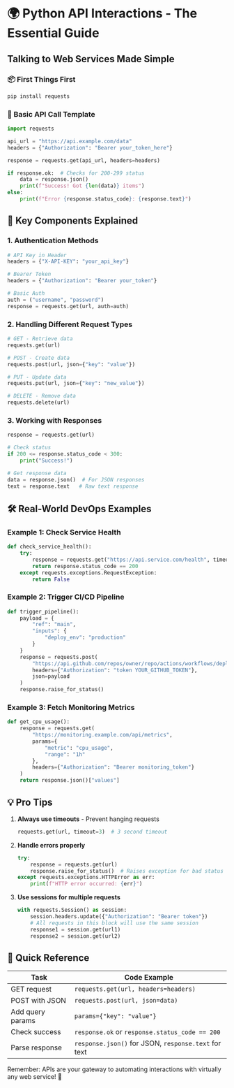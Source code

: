 # 🌍 Python API Interactions - The Essential Guide

## Talking to Web Services Made Simple

### 📦 First Things First
```bash
pip install requests
```

### 🔌 Basic API Call Template
```python
import requests

api_url = "https://api.example.com/data"
headers = {"Authorization": "Bearer your_token_here"}

response = requests.get(api_url, headers=headers)

if response.ok:  # Checks for 200-299 status
    data = response.json()
    print(f"Success! Got {len(data)} items")
else:
    print(f"Error {response.status_code}: {response.text}")
```

## 🧩 Key Components Explained

### 1. Authentication Methods
```python
# API Key in Header
headers = {"X-API-KEY": "your_api_key"}

# Bearer Token
headers = {"Authorization": "Bearer your_token"}

# Basic Auth
auth = ("username", "password")
response = requests.get(url, auth=auth)
```

### 2. Handling Different Request Types
```python
# GET - Retrieve data
requests.get(url)

# POST - Create data
requests.post(url, json={"key": "value"})

# PUT - Update data
requests.put(url, json={"key": "new_value"})

# DELETE - Remove data
requests.delete(url)
```

### 3. Working with Responses
```python
response = requests.get(url)

# Check status
if 200 <= response.status_code < 300:
    print("Success!")

# Get response data
data = response.json()  # For JSON responses
text = response.text   # Raw text response
```

## 🛠️ Real-World DevOps Examples

### Example 1: Check Service Health
```python
def check_service_health():
    try:
        response = requests.get("https://api.service.com/health", timeout=5)
        return response.status_code == 200
    except requests.exceptions.RequestException:
        return False
```

### Example 2: Trigger CI/CD Pipeline
```python
def trigger_pipeline():
    payload = {
        "ref": "main",
        "inputs": {
            "deploy_env": "production"
        }
    }
    response = requests.post(
        "https://api.github.com/repos/owner/repo/actions/workflows/deploy.yml/dispatches",
        headers={"Authorization": "token YOUR_GITHUB_TOKEN"},
        json=payload
    )
    response.raise_for_status()
```

### Example 3: Fetch Monitoring Metrics
```python
def get_cpu_usage():
    response = requests.get(
        "https://monitoring.example.com/api/metrics",
        params={
            "metric": "cpu_usage",
            "range": "1h"
        },
        headers={"Authorization": "Bearer monitoring_token"}
    )
    return response.json()["values"]
```

## 💡 Pro Tips

1. **Always use timeouts** - Prevent hanging requests
   ```python
   requests.get(url, timeout=3)  # 3 second timeout
   ```

2. **Handle errors properly**
   ```python
   try:
       response = requests.get(url)
       response.raise_for_status()  # Raises exception for bad status codes
   except requests.exceptions.HTTPError as err:
       print(f"HTTP error occurred: {err}")
   ```

3. **Use sessions for multiple requests**
   ```python
   with requests.Session() as session:
       session.headers.update({"Authorization": "Bearer token"})
       # All requests in this block will use the same session
       response1 = session.get(url1)
       response2 = session.get(url2)
   ```

## 🧾 Quick Reference

| Task | Code Example |
|------|--------------|
| GET request | `requests.get(url, headers=headers)` |
| POST with JSON | `requests.post(url, json=data)` |
| Add query params | `params={"key": "value"}` |
| Check success | `response.ok` or `response.status_code == 200` |
| Parse response | `response.json()` for JSON, `response.text` for text |

Remember: APIs are your gateway to automating interactions with virtually any web service! 🚀
